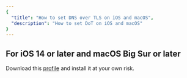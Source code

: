 ```yaml
---
{
  "title": "How to set DNS over TLS on iOS and macOS",
  "description": "How to set DoT on iOS and macOS"
}
---
```


## For iOS 14 or later and macOS Big Sur or later

Download this [profile](/files/dot/dns.mobileconfig) and install it at your own risk.
